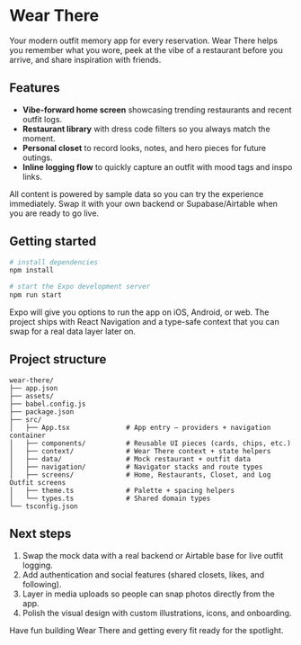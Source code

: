 # Wear There

Your modern outfit memory app for every reservation. Wear There helps you remember what you wore, peek at the vibe of a restaurant before you arrive, and share inspiration with friends.

## Features

- **Vibe-forward home screen** showcasing trending restaurants and recent outfit logs.
- **Restaurant library** with dress code filters so you always match the moment.
- **Personal closet** to record looks, notes, and hero pieces for future outings.
- **Inline logging flow** to quickly capture an outfit with mood tags and inspo links.

All content is powered by sample data so you can try the experience immediately. Swap it with your own backend or Supabase/Airtable when you are ready to go live.

## Getting started

```bash
# install dependencies
npm install

# start the Expo development server
npm run start
```

Expo will give you options to run the app on iOS, Android, or web. The project ships with React Navigation and a type-safe context that you can swap for a real data layer later on.

## Project structure

```
wear-there/
├── app.json
├── assets/
├── babel.config.js
├── package.json
├── src/
│   ├── App.tsx              # App entry – providers + navigation container
│   ├── components/          # Reusable UI pieces (cards, chips, etc.)
│   ├── context/             # Wear There context + state helpers
│   ├── data/                # Mock restaurant + outfit data
│   ├── navigation/          # Navigator stacks and route types
│   ├── screens/             # Home, Restaurants, Closet, and Log Outfit screens
│   ├── theme.ts             # Palette + spacing helpers
│   └── types.ts             # Shared domain types
└── tsconfig.json
```

## Next steps

1. Swap the mock data with a real backend or Airtable base for live outfit logging.
2. Add authentication and social features (shared closets, likes, and following).
3. Layer in media uploads so people can snap photos directly from the app.
4. Polish the visual design with custom illustrations, icons, and onboarding.

Have fun building Wear There and getting every fit ready for the spotlight.
